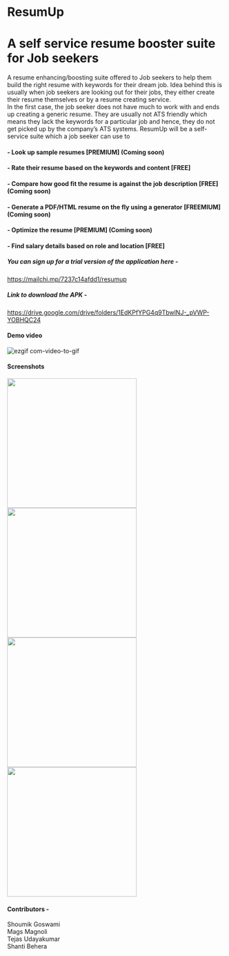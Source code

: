 # ResumUp 
# A self service resume booster suite for Job seekers

A resume enhancing/boosting suite offered to Job seekers to help them build the right resume with keywords for their dream job. Idea behind this is usually when job seekers are looking out for their jobs, they either create their resume themselves or by a resume creating service. <br>
In the first case, the job seeker does not have much to work with and ends up creating a generic resume. They are usually not ATS friendly which means they lack the keywords for a particular job and hence, they do not get picked up by the company’s ATS systems. ResumUp will be a self-service suite which a job seeker can use to 
#### - Look up sample resumes [PREMIUM] (Coming soon)
####	- Rate their resume based on the keywords and content [FREE]
####	- Compare how good fit the resume is against the job description [FREE] (Coming soon)
####	- Generate a PDF/HTML resume on the fly using a generator [FREEMIUM] (Coming soon)
####	- Optimize the resume [PREMIUM] (Coming soon)
#### - Find salary details based on role and location [FREE]

##### You can sign up for a trial version of the application here - 
https://mailchi.mp/7237c14afdd1/resumup

##### Link to download the APK - 
https://drive.google.com/drive/folders/1EdKPfYPG4q9TbwlNJ-_pVWP-YOBHQC24

#### Demo video
![ezgif com-video-to-gif](https://user-images.githubusercontent.com/30216453/69008276-b0791800-096e-11ea-9434-d93de680039c.gif)

#### Screenshots
<img src="https://user-images.githubusercontent.com/30216453/68988963-cbac3080-0865-11ea-8961-9341b199e986.png" width="300" /> <img src="https://user-images.githubusercontent.com/30216453/68988965-d797f280-0865-11ea-8ab4-27d4d2efdf1a.png" width="300" />
<img src="https://user-images.githubusercontent.com/30216453/68988966-dff02d80-0865-11ea-8840-f6267a332c4a.png" width="300" /> <img src="https://user-images.githubusercontent.com/30216453/68988969-e7afd200-0865-11ea-814b-f691bb16785d.png" width="300" />

#### Contributors - 
Shoumik Goswami <br>
Mags Magnoli <br>
Tejas Udayakumar <br>
Shanti Behera <br>
